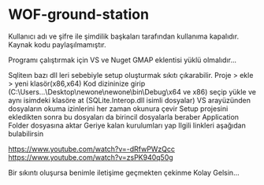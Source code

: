 # WOF-ground-station

Kullanıcı adı ve şifre ile şimdilik başkaları tarafından kullanıma kapalıdır.
Kaynak kodu paylaşılmamıştır.

Programı çalıştırmak için VS ve Nuget GMAP eklentisi yüklü olmalıdır...

Sqliteın bazı dll leri sebebiyle setup oluşturmak sıkıtı çıkarabilir.
Proje > ekle > yeni klasör(x86,x64)
Kod dizininize girip (C:\Users\...\Desktop\newone\newone\bin\Debug\x64 ve x86) seçip yükle ve aynı isimdeki klasöre at (SQLite.Interop.dll isimli dosyalar)
VS arayüzünden dosyaların okuma izinlerini her zaman okunura çevir
Setup projesini ekledikten sonra bu dosyaları da birincil dosyalarla beraber Application Folder dosyasına aktar
Geriye kalan kurulumları yap
Ilgili linkleri aşağıdan bulabilirsin


https://www.youtube.com/watch?v=-dRfwPWzQcc
https://www.youtube.com/watch?v=zsPK940q50g

Bir sıkıntı oluşursa benimle iletişime geçmekten çekinme
Kolay Gelsin...
